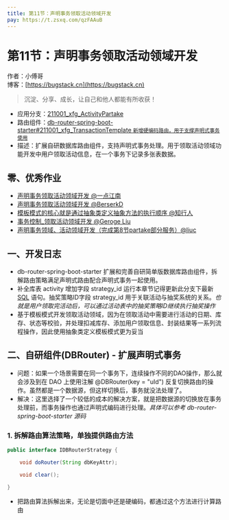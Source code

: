 ```yaml
---
title: 第11节：声明事务领取活动领域开发
pay: https://t.zsxq.com/qzFAAuB
---
```


# 第11节：声明事务领取活动领域开发

作者：小傅哥
<br/>博客：[https://bugstack.cn](https://bugstack.cn)

>沉淀、分享、成长，让自己和他人都能有所收获！

- 应用分支：[211001_xfg_ActivityPartake](https://gitcode.net/KnowledgePlanet/Lottery/-/tree/211001_xfg_ActivityPartake)
- 路由组件：[db-router-spring-boot-starter#211001_xfg_TransactionTemplate `新增硬编码路由，用于支撑声明式事务使用`](https://gitcode.net/KnowledgePlanet/db-router-spring-boot-starter/-/tree/211001_xfg_TransactionTemplate) 
- 描述：扩展自研数据库路由组件，支持声明式事务处理。用于领取活动领域功能开发中用户领取活动信息，在一个事务下记录多张表数据。

## 零、优秀作业

- [声明事务领取活动领域开发 @一点江南](https://t.zsxq.com/063RJQBaa)
- [声明事务领取活动领域开发 @BerserkD](https://t.zsxq.com/06NNRvbYB)
- [模板模式的核心就是通过抽象类定义抽象方法的执行顺序 @知行人](https://t.zsxq.com/06Aq7MFEa)
- [事务控制_领取活动领域开发 @Geroge Liu](https://t.zsxq.com/06yBAuRzf)
- [声明事务领域、活动领域开发（完成第8节partake部分服务）@liuc](https://t.zsxq.com/06mMrvbyz)

## 一、开发日志

- db-router-spring-boot-starter 扩展和完善自研简单版数据库路由组件，拆解路由策略满足声明式路由配合声明式事务一起使用。
- 补全库表 activity 增加字段 strategy_id 运行本章节记得更新此分支下最新 [SQL](#) 语句。抽奖策略ID字段 strategy_id 用于关联活动与抽奖系统的关系。*也就是用户领取完活动后，可以通过活动表中的抽奖策略ID继续执行抽奖操作*
- 基于模板模式开发领取活动领域，因为在领取活动中需要进行活动的日期、库存、状态等校验，并处理扣减库存、添加用户领取信息、封装结果等一系列流程操作，因此使用抽象类定义模板模式更为妥当

## 二、自研组件(DBRouter) - 扩展声明式事务

- 问题：如果一个场景需要在同一个事务下，连续操作不同的DAO操作，那么就会涉及到在 DAO 上使用注解 @DBRouter(key = "uId") 反复切换路由的操作。虽然都是一个数据源，但这样切换后，事务就没法处理了。
- 解决：这里选择了一个较低的成本的解决方案，就是把数据源的切换放在事务处理前，而事务操作也通过声明式编码进行处理。*具体可以参考 db-router-spring-boot-starter 源码*

### 1. 拆解路由算法策略，单独提供路由方法

```java
public interface IDBRouterStrategy {

    void doRouter(String dbKeyAttr);

    void clear();

}
```

- 把路由算法拆解出来，无论是切面中还是硬编码，都通过这个方法进行计算路由
